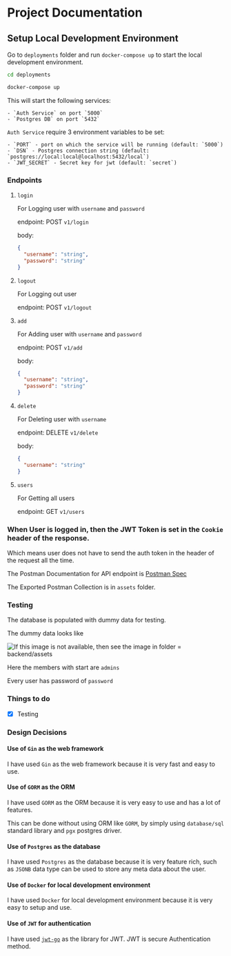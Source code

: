 # Project Documentation

## Setup Local Development Environment

Go to `deployments` folder and run `docker-compose up` to start the local development environment.

```bash
cd deployments

docker-compose up
```

This will start the following services:

    - `Auth Service` on port `5000`
    - `Postgres DB` on port `5432`

`Auth Service` require 3 environment variables to be set:

    - `PORT` - port on which the service will be running (default: `5000`)
    - `DSN` - Postgres connection string (default: `postgres://local:local@localhost:5432/local`)
    - `JWT_SECRET` - Secret key for jwt (default: `secret`)

### Endpoints

1. `login`

   For Logging user with `username` and `password`

   endpoint: POST `v1/login`

   body:

   ```json
   {
     "username": "string",
     "password": "string"
   }
   ```

2. `logout`

   For Logging out user

   endpoint: POST `v1/logout`

3. `add`

   For Adding user with `username` and `password`

   endpoint: POST `v1/add`

   body:

   ```json
   {
     "username": "string",
     "password": "string"
   }
   ```

4. `delete`

   For Deleting user with `username`

   endpoint: DELETE `v1/delete`

   body:

   ```json
   {
     "username": "string"
   }
   ```

5. `users`

   For Getting all users

   endpoint: GET `v1/users`

### When User is logged in, then the JWT Token is set in the `Cookie` header of the response.

Which means user does not have to send the auth token in the header of the request all the time.

The Postman Documentation for API endpoint is [Postman Spec](https://documenter.getpostman.com/view/17603911/2s93JtQ3TW)

The Exported Postman Collection is in `assets` folder.

### Testing

The database is populated with dummy data for testing.

The dummy data looks like

![If this image is not available, then see the image in folder = backend/assets](https://tiddi.kunalsin9h.dev/LcturXP)

Here the members with start are `admins`

Every user has password of `password`

### Things to do

- [x] Testing

### Design Decisions

#### Use of `Gin` as the web framework

I have used `Gin` as the web framework because it is very fast and easy to use.

#### Use of `GORM` as the ORM

I have used `GORM` as the ORM because it is very easy to use and has a lot of features.

This can be done without using ORM like `GORM`, by simply using `database/sql` standard library and `pgx` postgres driver.

#### Use of `Postgres` as the database

I have used `Postgres` as the database because it is very feature rich, such as `JSONB` data type can be used to store any meta data about the user.

#### Use of `Docker` for local development environment

I have used `Docker` for local development environment because it is very easy to setup and use.

#### Use of `JWT` for authentication

I have used [`jwt-go`](https://github.com/golang-jwt/jwt) as the library for JWT. JWT is secure Authentication method.
